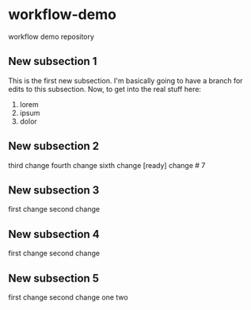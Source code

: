 # workflow-demo
workflow demo repository

## New subsection 1
This is the first new subsection. I'm basically going to have a branch for edits to this subsection.
Now, to get into the real stuff here:

  1. lorem
  2. ipsum
  3. dolor

## New subsection 2
third change
fourth change
sixth change [ready]
change # 7

## New subsection 3
first change
second change

## New subsection 4
first change
second change

## New subsection 5
first change
second change
one
two
